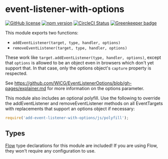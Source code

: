 # event-listener-with-options

[![GitHub license](https://img.shields.io/badge/license-MIT-blue.svg)](https://github.com/Macil/event-listener-with-options/blob/master/LICENSE.txt) [![npm version](https://img.shields.io/npm/v/event-listener-with-options.svg?style=flat)](https://www.npmjs.com/package/event-listener-with-options) [![CircleCI Status](https://circleci.com/gh/Macil/event-listener-with-options.svg?style=shield)](https://circleci.com/gh/Macil/event-listener-with-options) [![Greenkeeper badge](https://badges.greenkeeper.io/Macil/event-listener-with-options.svg)](https://greenkeeper.io/)

This module exports two functions:
* `addEventListener(target, type, handler, options)`
* `removeEventListener(target, type, handler, options)`

These work like `target.addEventListener(type, handler, options)`, except that
`options` is allowed to be an object even in browsers which don't yet support
that. In that case, only the options object's `capture` property is respected.

See https://github.com/WICG/EventListenerOptions/blob/gh-pages/explainer.md for
more information on the options parameter.

This module also includes an optional polyfill. Use the following to override
the addEventListener and removeEventListener methods on all EventTargets with
replacements that support an options object if necessary:

```js
require('add-event-listener-with-options/js/polyfill');
```

## Types

[Flow](https://flowtype.org/) type declarations for this module are included!
If you are using Flow, they won't require any configuration to use.
